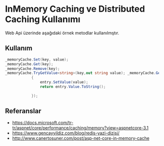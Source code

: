 #  InMemory Caching ve Distributed Caching Kullanımı

Web Api üzerinde aşağıdaki örnek metodlar  kullanılmştır.



## Kullanım

```c#
_memoryCache.Set(key, value);
_memoryCache.Get(key);
_memoryCache.Remove(key);
_memoryCache.TryGetValue<string>(key,out string value); _memoryCache.GetOrCreate<string>(key, entry =>
            {
                entry.SetValue(value);                
                return entry.Value.ToString();
                
            });


```
## Referanslar
* https://docs.microsoft.com/tr-tr/aspnet/core/performance/caching/memory?view=aspnetcore-3.1
* https://www.gencayyildiz.com/blog/redis-yazi-dizisi/
* http://www.canertosuner.com/post/asp-net-core-in-memory-cache
